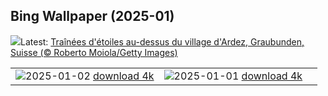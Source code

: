 ## Bing Wallpaper (2025-01)
![](https://www.bing.com/th?id=OHR.ArdezSwitzerland_FR-CA8314617577_UHD.jpg&w=1000)Latest: [Traînées d'étoiles au-dessus du village d'Ardez, Graubunden, Suisse (© Roberto Moiola/Getty Images)](https://www.bing.com/th?id=OHR.ArdezSwitzerland_FR-CA8314617577_UHD.jpg)

|      |      |      |
| :----: | :----: | :----: |
|![](https://www.bing.com/th?id=OHR.PolarBearSwim_FR-CA8041328309_UHD.jpg&pid=hp&w=384&h=216&rs=1&c=4)2025-01-02 [download 4k](https://www.bing.com/th?id=OHR.PolarBearSwim_FR-CA8041328309_UHD.jpg)|![](https://www.bing.com/th?id=OHR.CANYE24_FR-CA7534148922_UHD.jpg&pid=hp&w=384&h=216&rs=1&c=4)2025-01-01 [download 4k](https://www.bing.com/th?id=OHR.CANYE24_FR-CA7534148922_UHD.jpg)|